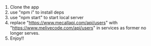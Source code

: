 1. Clone the app
2. use "npm i" to install deps
3. use "npm start" to start local server
4. replace "https://www.mecallapi.com/api/users" with "https://www.melivecode.com/api/users" in services as former no longer serves.
5. Enjoy!!

